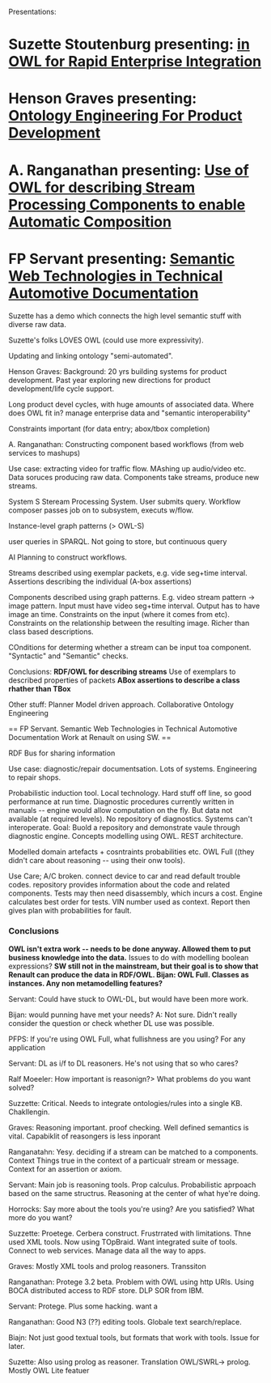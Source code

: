 Presentations:
# Suzette Stoutenburg presenting: [in OWL for Rapid Enterprise Integration](http://owled2007.iut-velizy.uvsq.fr/PapersPDF/submission_2.pdfOntologies)
# Henson Graves presenting: [Ontology Engineering For Product Development](http://owled2007.iut-velizy.uvsq.fr/PapersPDF/submission_3.pdf)
# A. Ranganathan presenting: [Use of OWL for describing Stream Processing Components to enable Automatic Composition](http://owled2007.iut-velizy.uvsq.fr/PapersPDF/submission_38.pdf)
# FP Servant presenting: [Semantic Web Technologies in Technical Automotive Documentation](http://owled2007.iut-velizy.uvsq.fr/PapersPDF/submission_30.pdf)

Suzette has a demo which connects the high level semantic stuff with diverse raw data.

Suzette's folks LOVES OWL (could use more expressivity).

Updating and linking ontology "semi-automated".

Henson Graves: Background: 20 yrs building systems for product development. Past year exploring new directions for product development/life cycle support.

Long product devel cycles, with huge amounts of associated data. Where does OWL fit in? manage enterprise data and "semantic interoperability"

Constraints important (for data entry; abox/tbox completion)

A. Ranganathan: Constructing component based workflows (from web services to mashups)

Use case: extracting video for traffic flow. MAshing up audio/video etc. Data soruces producing raw data. Components take streams, produce new streams.

System S Steream Processing System. User submits query. Workflow composer passes job on to subsystem, executs w/flow.

Instance-level graph patterns (> OWL-S)

user queries in SPARQL. Not going to store, but continuous query

AI Planning to construct workflows.

Streams described using exemplar packets, e.g. vide seg+time interval. Assertions describing the individual (A-box assertions)

Components described using graph patterns. E.g. video stream pattern -> image pattern. Input must have video seg+time interval. Output has to have image an time. Constraints on the input (where it comes from etc). Constraints on the relationship between the resulting image.
Richer than class based descriptions.

COnditions for determing whether a stream can be input toa component. "Syntactic" and "Semantic" checks.

Conclusions:
**RDF/OWL for describing streams** Use of exemplars to described properties of packets
**ABox assertions to describe a class rhather than TBox**

Other stuff: Planner Model driven approach. Collaborative Ontology Engineering

== FP Servant. Semantic Web Technologies in Technical Automotive Documentation
Work at Renault on using SW. ==

RDF Bus for sharing information

Use case: diagnostic/repair documentsation. Lots of systems. Engineering to repair shops.

Probabilistic induction tool. Local technology. Hard stuff off line, so good performance at run time.
Diagnostic procedures currently written in manuals -- engine would allow computation on the fly. But data not available (at required levels). No repository of diagnostics. Systems can't interoperate.
Goal: Buold a repository and demonstrate vaule through diagnostic engine.
Concepts modelling using OWL.
REST architecture.

Modelled domain artefacts + cosntraints probabilities etc.
OWL Full ((they didn't care about reasoning -- using their onw tools).

Use Care; A/C broken. connect device to car and read default trouble codes. repository provides information about the code and related components. Tests may then need disassembly, which incurs a cost. Engine calculates best order for tests. VIN number used as context. Report then gives plan with probabilities for fault.

### Conclusions ###
**OWL isn't extra work -- needs to be done anyway. Allowed them to put business knowledge into the data.** Issues to do with modelling boolean expressions?
**SW still not in the mainstream, but their goal is to show that Renault can produce the data in RDF/OWL.
Bijan: OWL Full. Classes as instances. Any non metamodelling features?**

Servant: Could have stuck to OWL-DL, but would have been more work.

Bijan: would punning have met your needs?
A: Not sure. Didn't really consider the question or check whether DL use was possible.

PFPS: If you're using OWL Full, what fullishness are you using? For any application

Servant: DL as i/f to DL reasoners. He's not using that so who cares?

Ralf Moeeler: How important is reasonign?> What problems do you want solved?

Suzzette: Critical. Needs to integrate ontologies/rules into a single KB. Chakllengin.

Graves: Reasoning important. proof checking. Well defined semantics is vital. Capabiklit of reasongers is less inporant

Ranganatahn: Yesy. deciding if a stream can be matched to a components. Context Things true in the context of a particualr stream or message. Context for an assertion or axiom.

Servant: Main job is reasoning tools. Prop calculus. Probabilistic aprpoach based on the same structrus. Reasoning at the center of what hye're doing.

Horrocks: Say more about the tools you're using? Are you satisfied? What more do you want?

Suzzette: Proetege. Cerbera construct. Frustrrated with limitations. Thne used XML tools. Now using TOpBraid. Want integrated suite of tools. Connect to web services. Manage data all the way to apps.

Graves: Mostly XML tools and prolog reasoners. Transsiton

Ranganathan: Protege 3.2 beta. Problem with OWL using http URIs. Using BOCA distributed access to RDF store. DLP SOR from IBM.

Servant: Protege. Plus some hacking. want a

Ranganathan: Good N3 (??) editing tools. Globale text search/replace.

Biajn: Not just good textual tools, but formats that work with tools. Issue for later.

Suzette: Also using prolog as reasoner. Translation OWL/SWRL-> prolog. Mostly OWL Lite featuer